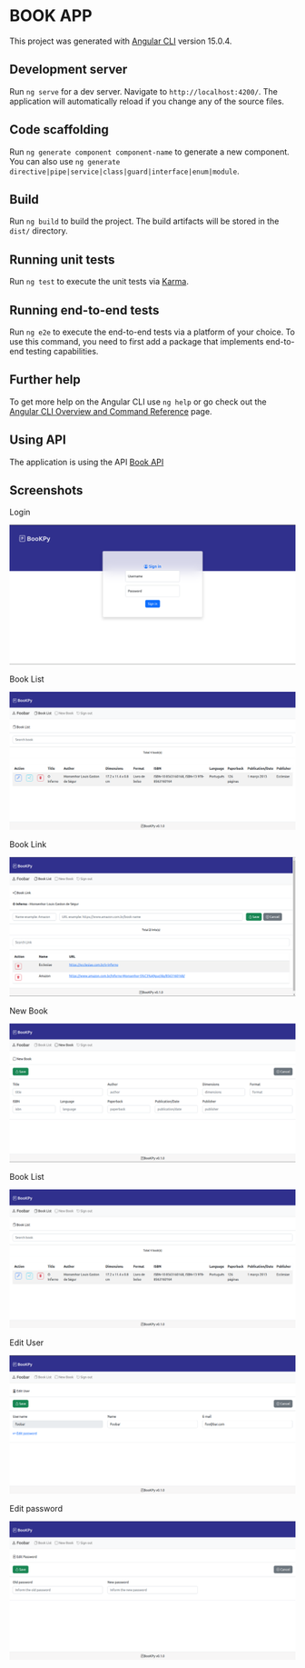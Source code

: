 # BOOK APP

This project was generated with [Angular CLI](https://github.com/angular/angular-cli) version 15.0.4.

## Development server

Run `ng serve` for a dev server. Navigate to `http://localhost:4200/`. The application will automatically reload if you change any of the source files.

## Code scaffolding

Run `ng generate component component-name` to generate a new component. You can also use `ng generate directive|pipe|service|class|guard|interface|enum|module`.

## Build

Run `ng build` to build the project. The build artifacts will be stored in the `dist/` directory.

## Running unit tests

Run `ng test` to execute the unit tests via [Karma](https://karma-runner.github.io).

## Running end-to-end tests

Run `ng e2e` to execute the end-to-end tests via a platform of your choice. To use this command, you need to first add a package that implements end-to-end testing capabilities.

## Further help

To get more help on the Angular CLI use `ng help` or go check out the [Angular CLI Overview and Command Reference](https://angular.io/cli) page.


## Using API

The application is using the API [Book API](https://github.com/tiagoriego/book-api)

## Screenshots

Login

![Alt text](/screenshots/login.png "Form Login")

Book List

![Alt text](/screenshots/book_list.png "Form Book List")

Book Link

![Alt text](/screenshots/book_link.png "Form Book Link")

New Book

![Alt text](/screenshots/new_book.png "Form New Book")

Book List

![Alt text](/screenshots/book_list.png "Form Book List")

Edit User

![Alt text](/screenshots/user.png "Form User")

Edit password

![Alt text](/screenshots/password.png "Form Password")